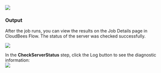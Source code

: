 <img src="../../plugins/EC-WebLogic/images/CheckServerStatus/EC-WLSCheckServerStatus2.png" />

<h3>Output</h3>
<p>After the job runs, you can view the results on the Job Details page in CloudBees Flow. The status of the server was checked successfully.</p>
<img src="../../plugins/EC-WebLogic/images/CheckServerStatus/EC-WLSCheckServerStatus3.png" />
<p>In the <b>CheckServerStatus</b> step, click the Log button to see the diagnostic information:
<br />
<img src="../../plugins/EC-WebLogic/images/CheckServerStatus/EC-WLSCheckServerStatus4.png" />
</p>

